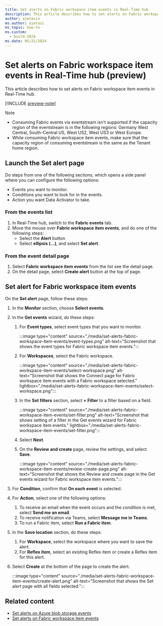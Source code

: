 ```yaml
---
title: Set alerts on Fabric workspace item events in Real-Time hub
description: This article describes how to set alerts on Fabric workspace item events in Real-Time hub.
author: ajetasin
ms.author: ajetasi
ms.topic: how-to
ms.custom:
  - build-2024
ms.date: 05/21/2024
---
```


# Set alerts on Fabric workspace item events in Real-Time hub (preview)
This article describes how to set alerts on Fabric workspace item events in Real-Time hub.

[!INCLUDE [preview-note](./includes/preview-note.md)]

> [!NOTE]
> - Consuming Fabric events via eventstream isn't supported if the capacity region of the eventstream is in the following regions: Germany West Central, South-Central US, West US2, West US3 or West Europe. 
> - While consuming Fabric workspace item events, make sure that the capacity region of consuming eventstream is the same as the Tenant home region. 

## Launch the Set alert page 

Do steps from one of the following sections, which opens a side panel where you can configure the following options:

- Events you want to monitor.
- Conditions you want to look for in the events.
- Action you want Data Activator to take. 

### From the events list

1. In Real-Time hub, switch to the **Fabric events** tab. 
1. Move the mouse over **Fabric workspace item events**, and do one of the following steps: 
    - Select the **Alert** button 
    - Select **ellipsis (...)**, and select **Set alert**.

### From the event detail page

1. Select **Fabric workspace item events** from the list see the detail page. 
1. On the detail page, select **Create alert** button at the top of page. 

## Set alert for Fabric workspace item events

On the **Set alert** page, follow these steps:

1. In the **Monitor** section, choose **Select events**.
1. In the **Get events** wizard, do these steps:
    1. For **Event types**, select event types that you want to monitor.
    
        :::image type="content" source="./media/set-alerts-fabric-workspace-item-events/event-types.png" alt-text="Screenshot that shows the event types for Fabric workspace item events.":::
    1. For **Workspaces**, select the Fabric workspace.
    
        :::image type="content" source="./media/set-alerts-fabric-workspace-item-events/select-workspace.png" alt-text="Screenshot that shows the Connect page for Fabric workspace item events with a Fabric workspace selected." lightbox="./media/set-alerts-fabric-workspace-item-events/select-workspace.png":::
    1. In the **Set filters** section, select **+ Filter** to a filter based on a field.

        :::image type="content" source="./media/set-alerts-fabric-workspace-item-events/set-filter.png" alt-text="Screenshot that shows setting of a filter in the Get events wizard for Fabric workspace item events." lightbox="./media/set-alerts-fabric-workspace-item-events/set-filter.png":::        
    1. Select **Next**. 
    1. On the **Review and create** page, review the settings, and select **Save**. 
    
        :::image type="content" source="./media/set-alerts-fabric-workspace-item-events/review-create-page.png" alt-text="Screenshot that shows the Review and create page in the Get events wizard for Fabric workspace item events.":::        
1. For **Condition**, confirm that **On each event** is selected. 
1. For **Action**, select one of the following options:
    1. To receive an email when the event occurs and the condition is met, select **Send me an email**. 
    1. To receive notification via Teams, select **Message me in Teams**.
    1. To run a Fabric item, select **Run a Fabric item**. 
1. In the **Save location** section, do these steps: 
    1. For **Workspace**, select the workspace where you want to save the alert. 
    1. For **Reflex item**, select an existing Reflex item or create a Reflex item for this alert. 
1. Select **Create** at the bottom of the page to create the alert. 

    :::image type="content" source="./media/set-alerts-fabric-workspace-item-events/create-alert.png" alt-text="Screenshot that shows the Set alert page with all fields selected.":::        
## Related content

- [Set alerts on Azure blob storage events](set-alerts-azure-blob-storage-events.md)
- [Set alerts on Fabric workspace item events](set-alerts-fabric-workspace-item-events.md)

